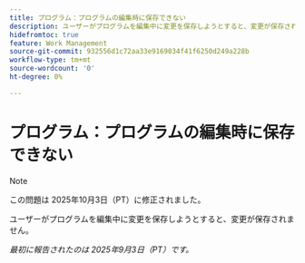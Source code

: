 ```yaml
---
title: プログラム：プログラムの編集時に保存できない
description: ユーザーがプログラムを編集中に変更を保存しようとすると、変更が保存されません。
hidefromtoc: true
feature: Work Management
source-git-commit: 932556d1c72aa33e9169034f41f6250d249a228b
workflow-type: tm+mt
source-wordcount: '0'
ht-degree: 0%

---
```



# プログラム：プログラムの編集時に保存できない

>[!NOTE]
>
>この問題は 2025年10月3日（PT）に修正されました。

ユーザーがプログラムを編集中に変更を保存しようとすると、変更が保存されません。

_最初に報告されたのは 2025年9月3日（PT）です。_
